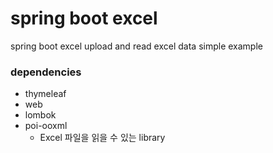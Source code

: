 # spring boot excel
spring boot excel upload and read excel data simple example

### dependencies
- thymeleaf
- web
- lombok
- poi-ooxml
  - Excel 파일을 읽을 수 있는 library